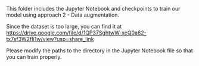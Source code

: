 This folder includes the Jupyter Notebook and checkpoints to train our model using approach 2 - Data augmentation.

Since the dataset is too large, you can find it at https://drive.google.com/file/d/1QP37SghtwW-xcQ0a62-tx7sf3W2fIi1w/view?usp=share_link

Please modify the paths to the directory in the Jupyter Notebook file so that you can train properly.
